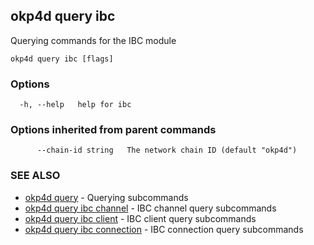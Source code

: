 ## okp4d query ibc

Querying commands for the IBC module

```
okp4d query ibc [flags]
```

### Options

```
  -h, --help   help for ibc
```

### Options inherited from parent commands

```
      --chain-id string   The network chain ID (default "okp4d")
```

### SEE ALSO

* [okp4d query](okp4d_query.md)	 - Querying subcommands
* [okp4d query ibc channel](okp4d_query_ibc_channel.md)	 - IBC channel query subcommands
* [okp4d query ibc client](okp4d_query_ibc_client.md)	 - IBC client query subcommands
* [okp4d query ibc connection](okp4d_query_ibc_connection.md)	 - IBC connection query subcommands
